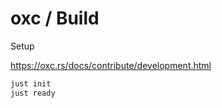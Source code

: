 # oxc / Build

Setup

<https://oxc.rs/docs/contribute/development.html>

```sh
just init
just ready
```
